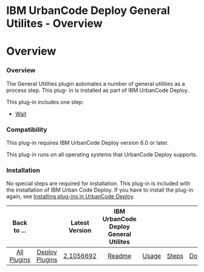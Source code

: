
IBM UrbanCode Deploy General Utilites - Overview
================================================

# Overview



### Overview




 


The General Utilities plugin automates a number of general utilities as a process step. This plug-
in is installed as part of IBM UrbanCode Deploy.


This plug-in includes one step:


* [Wait](#wait)


### Compatibility



This plug-in requires IBM UrbanCode Deploy version 6.0 or later.


This plug-in runs on all operating systems that 
UrbanCode Deploy supports.


### Installation


No special steps are required for installation. This plug-in is included
 with the installation of IBM Urban Code Deploy. If you have to install the plug-in again, see [Installing plug-ins in 
UrbanCode Deploy](https://www.urbancode.com/resource/installing-plug-ins-in-urbancode-products/ "Installing plug-ins in 
UrbanCode Deploy").




|Back to ...||Latest Version|IBM UrbanCode Deploy General Utilites ||||
| :---: | :---: | :---: | :---: | :---: | :---: | :---: |
|[All Plugins](../../index.md)|[Deploy Plugins](../README.md)|[2.1056692](https://raw.githubusercontent.com/UrbanCode/IBM-UCD-PLUGINS/main/files/general-utilities/general-utilities-2.1056692.zip)|[Readme](README.md)|[Usage](usage.md)|[Steps](steps.md)|[Downloads](downloads.md)|
